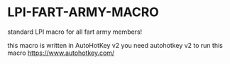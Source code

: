 # LPI-FART-ARMY-MACRO
standard LPI macro for all fart army members!

this macro is written in AutoHotKey v2
you need autohotkey v2 to run this macro
https://www.autohotkey.com/
